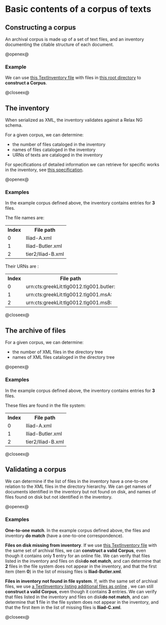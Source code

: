 # Basic contents of a corpus of texts #


## Constructing a corpus ##


An archival corpus is made up of a set of text files, and an inventory documenting the citable structure of each document.  


@openex@
### Example ###


We can use <a href="../../../resources/test/data/archive1/testinventory.xml" concordion:set="#ti = setHref(#HREF)">this TextInventory file</a> with
files in <a href="../../../resources/test/data/archive1/xml" concordion:set="#archive = setHref(#HREF)">this root directory</a> to <strong concordion:assertTrue="shouldMakeCorpus(#ti,#archive)">construct a Corpus</strong>.

@closeex@


## The inventory ##

When serialized as XML, the inventory validates against a Relax NG schema.

For a given corpus, we can determine:

- the number of files cataloged in the inventory
- names of files cataloged in the inventory
- URNs of texts are cataloged in the inventory

For specifications of detailed information we can retrieve for specific works in the inventory, see <a concordion:run="concordion" href="Inventory.html">this specification</a>.

@openex@
### Examples ###


In the example corpus defined above, the inventory contains entries for <strong concordion:assertEquals="shouldGetNumberFilesInInventory(#ti,#archive)">3</strong> files.  

The file names are:

<table concordion:execute="#result = shouldGetFilenameFromInventory(#ti, #archive, #idx)">
<tr><th concordion:set="#idx">Index</th><th concordion:assertEquals="#result">File path</th></tr>
<tr><td>0</td><td>Iliad-A.xml</td></tr>
<tr><td>1</td><td>Iliad-Butler.xml</td></tr>
<tr><td>2</td><td>tier2/Iliad-B.xml</td></tr>
</table>


Their URNs are :

<table concordion:execute="#result = shouldGetUrnsFromInventory(#ti, #archive, #idx)">
<tr><th concordion:set="#idx">Index</th><th concordion:assertEquals="#result">File path</th></tr>
<tr><td>0</td><td>urn:cts:greekLit:tlg0012.tlg001.butler:</td></tr>
<tr><td>1</td><td>urn:cts:greekLit:tlg0012.tlg001.msA:</td></tr>
<tr><td>2</td><td>urn:cts:greekLit:tlg0012.tlg001.msB:</td></tr>
</table>
@closeex@

## The archive of files ##

For a given corpus, we can determine:

- the number of XML files in the directory tree
- names of XML files cataloged in the directory tree


@openex@
### Examples ###

In the example corpus defined above, the inventory contains entries for <strong concordion:assertEquals="shouldGetNumberFilesOnDisk(#ti,#archive)">3</strong> files.  


These files are found in the file system:


<table concordion:execute="#result = shouldGetFilesOnDisk(#ti, #archive, #idx)">
<tr><th concordion:set="#idx">Index</th><th concordion:assertEquals="#result">File path</th></tr>

<tr><td>0</td><td>Iliad-A.xml</td></tr>
<tr><td>1</td><td>Iliad-Butler.xml</td></tr>
<tr><td>2</td><td>tier2/Iliad-B.xml</td></tr>
</table>

@closeex@


## Validating a corpus ##


We can determine if the list of files in the inventory have a one-to-one relation to the XML files in the directory hierarchy.  We can get names of documents identified in the inventory but not found on disk, and names of files found on disk but not identified in the inventory.

@openex@

### Examples ###

**One-to-one match**.  In the example corpus defined above, the files and inventory <strong concordion:assertTrue="filesAndInventoryShouldMatch(#ti,#archive)">do match</strong> (have a one-to-one correspondence).

**Files on disk missing from inventory**.
If we use <a href="../../../specs/data/archive1/incompleteinv.xml" concordion:set="#ti2 = setHref(#HREF)">this TextInventory file</a> with the same set of archival files, we can <strong concordion:assertTrue="shouldMakeCorpus(#ti2,#archive)">construct a valid Corpus</strong>, even though it contains only  <strong concordion:assertEquals="shouldGetNumberFilesInInventory(#ti2,#archive)">1</strong> entry for an online file.  We can verify that files listed in the inventory and files on disk<strong concordion:assertFalse="filesAndInventoryShouldMatch(#ti2,#archive)">do not match</strong>, and can determine that <strong concordion:assertEquals="shouldGetNumberFilesOnDiskNotInventoried(#ti2, #archive)">2</strong> files in the file system does not appear in the inventory, and that the first item (item <strong concordion:set="#missingIdx">0</strong>) in the list of missing files is <strong concordion:assertEquals="shouldGetFileOnDiskNotInventoried(#ti2,#archive, #missingIdx)">Iliad-Butler.xml</strong>.




**Files in inventory not found in file system**. If, with the same set of archival files, we use <a href="../../../specs/data/archive1/overbooked.xml" concordion:set="#ti3 = setHref(#HREF)">a TextInventory listing additional files as online</a> , we can still <strong concordion:assertTrue="shouldMakeCorpus(#ti3,#archive)">construct a valid Corpus</strong>, even though it contains  <strong concordion:assertEquals="shouldGetNumberFilesInInventory(#ti3,#archive)">3</strong> entries.  We can verify that files listed in the inventory and files on disk<strong concordion:assertFalse="filesAndInventoryShouldMatch(#ti3,#archive)">do not match</strong>, and can determine that <strong concordion:assertEquals="shouldGetNumberInventoriedFilesNotOnDisk(#ti3, #archive)">1</strong> file in the file system does not appear in the inventory, and that the first item in the list of missing files is <strong concordion:assertEquals="shouldGetInventoriedFileNotFound(#ti3,#archive, #missingIdx)">Iliad-C.xml</strong>.



@closeex@
